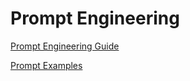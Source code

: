# Prompt Engineering

[Prompt Engineering Guide](https://platform.openai.com/docs/guides/prompt-engineering)

[Prompt Examples](https://platform.openai.com/docs/examples)
